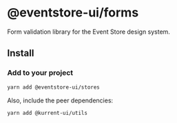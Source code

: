 # @eventstore-ui/forms

Form validation library for the Event Store design system.

## Install

### Add to your project

```sh
yarn add @eventstore-ui/stores
```

Also, include the peer dependencies:

```sh
yarn add @kurrent-ui/utils
```
